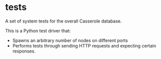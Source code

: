 # tests

A set of system tests for the overall Casserole database.

This is a Python test driver that:
- Spawns an arbitrary number of nodes on different ports
- Performs tests through sending HTTP requests and expecting certain responses.
